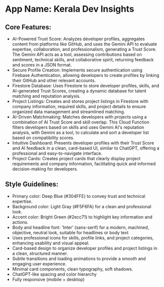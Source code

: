# **App Name**: Kerala Dev Insights

## Core Features:

- AI-Powered Trust Score: Analyzes developer profiles, aggregates content from platforms like GitHub, and uses the Gemini API to evaluate expertise, collaboration, and professionalism, generating a Trust Score. The Gemini API acts as a tool, assessing contributions based on sentiment, technical skills, and collaborative spirit, returning feedback and scores in a JSON format.
- Secure Profile Creation: Implements secure authentication using Firebase Authentication, allowing developers to create profiles by linking their GitHub and other relevant accounts.
- Firestore Database: Uses Firestore to store developer profiles, skills, and AI-generated Trust Scores, creating a dynamic database for talent matching and reputation analysis.
- Project Listings: Creates and stores project listings in Firestore with company information, required skills, and project details to ensure organized data management and streamlined matching.
- AI-Driven Matchmaking: Matches developers with projects using a combination of AI Trust Score and skill overlap. This Cloud Function filters developers based on skills and uses Gemini AI's reputation analysis, with Gemini as a tool, to calculate and sort a developer list based on compatibility scores.
- Intuitive Dashboard: Presents developer profiles with their Trust Score and AI feedback in a clean, card-based UI, similar to ChatGPT, offering a professional and easy-to-navigate interface.
- Project Cards: Creates project cards that clearly display project requirements and company information, facilitating quick and informed decision-making for developers.

## Style Guidelines:

- Primary color: Deep Blue (#304FFE) to convey trust and technical expertise.
- Background color: Light Gray (#F5F6FA) for a clean and professional look.
- Accent color: Bright Green (#2ecc71) to highlight key information and actions.
- Body and headline font: 'Inter' (sans-serif) for a modern, machined, objective, neutral look, suitable for headlines or body text
- Uses professional icons for skills, profile links, and project categories, enhancing usability and visual appeal.
- Card-based design to organize developer profiles and project listings in a clean, structured manner.
- Subtle transitions and loading animations to provide a smooth and engaging user experience.
- Minimal card components, clean typography, soft shadows.
- ChatGPT-like spacing and color hierarchy
- Fully responsive (mobile + desktop)